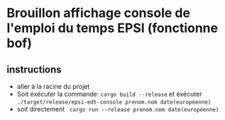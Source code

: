 # Brouillon affichage console de l'emploi du temps EPSI (fonctionne bof)
## instructions

- aller à la racine du projet 
- Soit éxécuter la commande: ``` cargo build --release ``` et éxécuter ```./target/release/epsi-edt-console prenom.nom date(européenne)```
- soit directement ``` cargo run --release prenom.nom date(européenne)```

